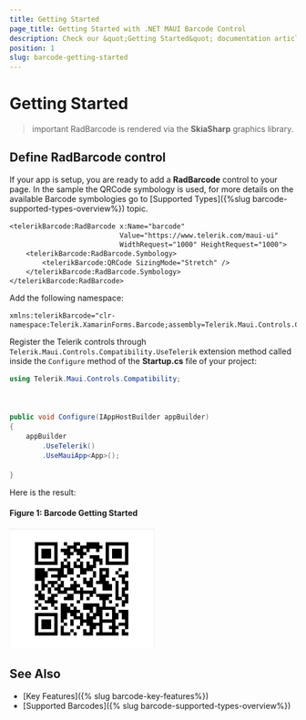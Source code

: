 ```yaml
---
title: Getting Started
page_title: Getting Started with .NET MAUI Barcode Control 
description: Check our &quot;Getting Started&quot; documentation article for Telerik Barcode for .NET MAUI.
position: 1
slug: barcode-getting-started
---
```


# Getting Started

>important RadBarcode is rendered via the **SkiaSharp** graphics library.

## Define RadBarcode control

If your app is setup, you are ready to add a **RadBarcode** control to your page. In the sample the QRCode symbology is used, for more details on the available Barcode symbologies go to [Supported Types]({%slug barcode-supported-types-overview%}) topic.

```XAML
<telerikBarcode:RadBarcode x:Name="barcode" 
	                       Value="https://www.telerik.com/maui-ui"                               
	                       WidthRequest="1000" HeightRequest="1000">
    <telerikBarcode:RadBarcode.Symbology>
        <telerikBarcode:QRCode SizingMode="Stretch" />
    </telerikBarcode:RadBarcode.Symbology>
</telerikBarcode:RadBarcode>
```

Add the following namespace:

```XAML
xmlns:telerikBarcode="clr-namespace:Telerik.XamarinForms.Barcode;assembly=Telerik.Maui.Controls.Compatibility"
```

Register the Telerik controls through `Telerik.Maui.Controls.Compatibility.UseTelerik` extension method called inside the `Configure` method of the **Startup.cs** file of your project:

```C#
using Telerik.Maui.Controls.Compatibility;

 

public void Configure(IAppHostBuilder appBuilder)
{
    appBuilder        
        .UseTelerik()
        .UseMauiApp<App>();
        
}              
```

Here is the result:

#### Figure 1: Barcode Getting Started

![Getting Started Example](images/barcode_getting_started.png)

## See Also

- [Key Features]({% slug barcode-key-features%})
- [Supported Barcodes]({% slug barcode-supported-types-overview%})
